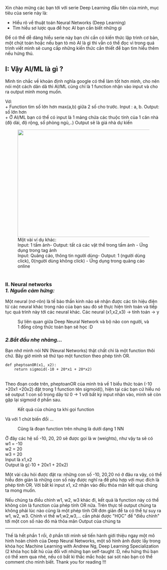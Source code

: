 <!-- wp:paragraph {"backgroundColor":"very-light-gray"} -->
<p class="has-background has-very-light-gray-background-color">Xin chào mừng các bạn tới với serie Deep Learning đầu tiên của mình, mục tiêu của serie này là:</p>
<!-- /wp:paragraph -->

<!-- wp:list -->
<ul><li>Hiểu rõ về thuật toán Neural Networks (Deep Learning) </li><li>Tìm hiểu sơ lược qua để học AI bạn cần biết những gì</li></ul>
<!-- /wp:list -->

<!-- wp:paragraph {"backgroundColor":"very-light-gray"} -->
<p class="has-background has-very-light-gray-background-color">Để có thể dễ dàng hiểu serie này bạn chỉ cần có kiến thức lập trình cơ bản, một chút toán hoặc nếu bạn tò mò AI là gì thì vẫn có thể đọc vì trong quá trình viết mình sẽ cung cấp những kiến thức cần thiết để bạn tìm hiểu thêm nếu hứng thú.</p>
<!-- /wp:paragraph -->

<!-- wp:heading -->
<h2><strong>I: Vậy AI/ML là gì ? </strong></h2>
<!-- /wp:heading -->

<!-- wp:paragraph -->
<p>Mình tin chắc về khoản định nghĩa google có thể làm tốt hơn mình, cho nên nói một cách dân dã thì AI/ML cũng chỉ là 1 function nhận vào input và cho ra output mình mong muốn.</p>
<!-- /wp:paragraph -->

<!-- wp:paragraph -->
<p>Vd:<br>+ Function tìm số lớn hơn max(a,b) giữa 2 số cho trước. Input : a, b. Output: số lớn hơn<br>+ Ở AI/ML bạn có thể có input là 1 mảng chứa các thuộc tính của 1 căn nhà (độ dài, độ rộng, số phòng ngủ,..) Output sẽ là giá nhà dự kiến</p>
<!-- /wp:paragraph -->

<!-- wp:image {"id":23,"width":627,"height":345,"sizeSlug":"large"} -->
<figure class="wp-block-image size-large is-resized"><img src="http://www.some-emotions.studio/wp-content/uploads/2020/03/Supervised-Learning-with-Neural-Networks-deeplearning.ai-Coursera-Mozilla-Firefox.jpg" alt="" class="wp-image-23" width="627" height="345"/><figcaption>Một vài ví dụ khác:<br>Input: 1 tấm ảnh- Output: tất cả các vật thể trong tấm ảnh - Ứng dụng trong tag ảnh<br>Input: Quảng cáo, thông tin người dùng- Output: 1 (người dùng click), 0(người dùng không click) - Ứng dụng trong quảng cáo online<br>                                       <br></figcaption></figure>
<!-- /wp:image -->

<!-- wp:heading {"level":3} -->
<h3><strong>II. Neural networks</strong><br><strong><em>1. Nguồn cảm hứng:</em></strong></h3>
<!-- /wp:heading -->

<!-- wp:paragraph -->
<p>Một neural (nơ-rôn) là tế bào thần kinh não sẽ nhận được các tín hiệu điện từ các neural khác trong não của bạn sau đó sẽ thực hiện tính toán và tiếp tục quá trình này tới các neural khác. Các neural (x1,x2,x3)  -&gt; tính toán -&gt; y</p>
<!-- /wp:paragraph -->

<!-- wp:image {"id":24,"sizeSlug":"large"} -->
<figure class="wp-block-image size-large"><img src="http://www.some-emotions.studio/wp-content/uploads/2020/03/What-does-this-have-to-do-with-the-brain-deeplearning.ai-Coursera-Mozilla-Firefox.jpg" alt="" class="wp-image-24"/><figcaption>Sự liên quan giữa Deep Neural Network và bộ não con người, và 1 đống công thức toán bạn sẽ học :D</figcaption></figure>
<!-- /wp:image -->

<!-- wp:heading {"level":3} -->
<h3><strong><em>2.Bắt đầu nhẹ nhàng...</em></strong></h3>
<!-- /wp:heading -->

<!-- wp:paragraph -->
<p>Bạn nhớ mình nói NN (Neural Networks) thật chất chỉ là một function thôi chứ. Bây giờ mình sẽ thử tạo một function theo phép tính OR.<br></p>
<!-- /wp:paragraph -->

<!-- wp:code -->
<pre class="wp-block-code"><code>def pheptoanOR(x1, x2):
    return sigmoid(-10 + 20*x1 + 20*x2)</code></pre>
<!-- /wp:code -->

<!-- wp:paragraph -->
<p><br>Theo đoạn code trên, pheptoanOR của mình trả về 1 biểu thức toán (-10 +20x1 +20x2) đặt trong 1 function tên sigmoid(), hiện tại các bạn cứ hiểu nó sẽ output  1 con số trong dãy từ 0 -&gt; 1 với bất kỳ input nhận vào, mình sẽ còn gặp lại sigmoid ở phần sau. </p>
<!-- /wp:paragraph -->

<!-- wp:image {"id":35,"sizeSlug":"large"} -->
<figure class="wp-block-image size-large"><img src="http://www.some-emotions.studio/wp-content/uploads/2020/03/Command-Prompt.jpg" alt="" class="wp-image-35"/><figcaption>Kết quả của chúng ta khi gọi function</figcaption></figure>
<!-- /wp:image -->

<!-- wp:paragraph -->
<p>Và với 1 chút biến đổi ...<br></p>
<!-- /wp:paragraph -->

<!-- wp:image {"id":26,"sizeSlug":"large"} -->
<figure class="wp-block-image size-large"><img src="http://www.some-emotions.studio/wp-content/uploads/2020/03/Examples-and-Intuitions-I-Coursera-Mozilla-Firefox.jpg" alt="" class="wp-image-26"/><figcaption>Cũng là đoạn function trên nhưng là dưới dạng 1 NN</figcaption></figure>
<!-- /wp:image -->

<!-- wp:paragraph -->
<p>Ở đây các hệ số -10, 20, 20 sẽ được gọi là w (weights), như vậy ta sẽ có <br>w1 = -10<br>w2 = 20 <br>w3 = 20<br>Input là x1,x2<br>Output là g(-10 + 20x1 + 20x2)</p>
<!-- /wp:paragraph -->

<!-- wp:paragraph -->
<p>Một vài câu hỏi được đặt ra: những con số -10, 20,20 nó ở đâu ra vậy, có thể hiểu đơn giản là những con số này được nghĩ ra để phù hợp với mục đích là phép tính OR. Với bất kì input x1, x2 nhận vào đều thỏa mãn kết quả chúng ta mong muốn.</p>
<!-- /wp:paragraph -->

<!-- wp:paragraph -->
<p>Nếu chúng ta điều chỉnh w1, w2, w3 khác đi, kết quả là function này có thể không còn là function của phép tính OR nữa. Trên thực tế output chúng ta không phải lúc nào cũng là một phép tính OR đơn giản để ta có thể tự suy ra w1, w2, w3. Chính vì thế w1,w2,w3,... cần phải được "HỌC" để "điều chỉnh" tới một con số nào đó mà thỏa mãn Output của chúng ta</p>
<!-- /wp:paragraph -->

<!-- wp:separator -->
<hr class="wp-block-separator"/>
<!-- /wp:separator -->

<!-- wp:paragraph -->
<p>Thế là hết phần 1 rồi, ở phần tới mình sẽ tiến hành giới thiệu ngay một mô hình hoàn chỉnh của Deep Neural Networks, một số hình ảnh được lấy trong khóa học Machine Learning with Andrew Ng, Deep Learning Specialization (2 khóa học bất hủ của đối với những bạn self-taught :D, nếu hứng thú bạn có thể xem qua nhé, nếu có bất kì thắc mắc hoặc sai sót nào bạn có thể comment cho mình biết. Thank you for reading !!!</p>
<!-- /wp:paragraph -->
